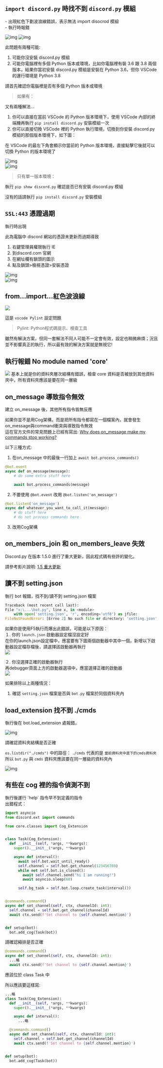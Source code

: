 <script setup>
import Block from '../components/Block.vue'
import ErrorMsg from '../components/ErrorMsg.vue'
</script>


## `import discord.py` 時找不到 `discord.py` 模組

<Block type="danger" title="問題">
<div>
    - 出現紅色下劃波浪線錯誤，表示無法 import disocrod 模組<br>
    - 執行時報錯 <ErrorMsg text="ModuleNotFoundError: No module named 'disocrd'" />
</div>

![img](/imgs/cant_import_discord-1.png)
![img](/imgs/cant_import_discord-2.png)

</Block>


<Block type="success" title="解決方法">

此問題有兩種可能:
1. 可能你沒安裝 discord.py 模組
2. 可能你電腦裡有多個 Python 版本或環境，比如你電腦裡有裝 3.6 跟 3.8 兩個版本，結果你當初安裝 discord.py 模組是安裝在 Python 3.6，但你 VSCode 的運行環境是 Python 3.8

請首先確認你電腦裡是否有多個 Python 版本或環境

> 如果有：

又有兩種解法...
1. 你可以直接在當前 VSCode 的 Python 版本環境下，使用 VSCode 內部的終端機再執行 `pip install discord.py` 安裝模組一次
2. 你可以直接切換 VSCode 裡的 Python 執行環境，切換到你安裝 discord.py 模組的那個版本環境下，如下圖：

在 VSCode 的最左下角會顯示你當前的 Python 版本環境，直接點擊它後就可以切換 Python 的版本環境了

![img](/imgs/cant_import_discord-3.png)  
![img](/imgs/cant_import_discord-4.png)


> 只有單一版本環境：

執行 `pip show discord.py` 確認是否已有安裝 discord.py 模組

沒有的話請執行 `pip install discord.py` 安裝模組

</Block>


## `SSL:443` 憑證過期
<Block type="danger" title="問題">
<div>
    執行時出現 <ErrorMsg text="Cannot connect to host discordapp.com:443 ssl:True ... [CERTIFICATE_VERIFY_FAILED]" /> 
</div>
</Block>

<Block type="success" title="解決方法">

此為電腦中 discord 網站的憑證未更新而過期導致

1. 右鍵管理員權限執行 IE
2. 到discord.com 官網
3. 在網址欄有鎖頭的圖示
4. 點及鎖頭>檢視憑證>安裝憑證

![img](/imgs/ssl_443-2.png)  
![img](/imgs/ssl_443-3.png)

</Block>

## from...import...紅色波浪線

<Block type="danger" title="問題">
<img src="/imgs/pylint.png"/>
</Block>
<Block type="success" title="請直接執行程式，如果程式正常執行沒有任何報錯，請直接無視。">
</Block>

<Block type="success" title="解決方法">

這是 `vscode Pylint` 設定問題
> Pylint: Python程式碼提示、檢查工具

雖然有解決方案，但同一套解法不同人可能不一定會有效，設定也稍微麻煩；況且並不影響真正的執行，所以最有效的解決方案就是無視它!

</Block>



## 執行報錯 No module named 'core'

<Block type="danger" title="問題">
<img src="/imgs/noNamedCore.png">
</Block>

<Block type="success" title="解決方法">
基本上就是你的資料夾層次結構有錯誤，檢查 core 資料是否被放到其他資料夾中，所有資料夾應該是要在同一層級

</Block>


## on_message 導致指令無效
<Block type="danger" title="問題">
<div>建立 on_message 後，其他所有指令皆無反應</div>
</Block>

<Block type="success" title="解決方法">

如果你並不是用Cog架構，而是把所有指令都寫在一個檔案內，就會發生on_message與command衝突與導致指令無效  
這在官方文件的常見問題上已經有寫出:
[Why does on_message make my commands stop working?](https://discordpy.readthedocs.io/en/latest/faq.html?highlight=on_message#why-does-on-message-make-my-commands-stop-working)

以下三種方式:
1. 在on_message 中的最後一行加上 `await bot.process_commands()`
```python
@bot.event
async def on_message(message):
    # do some extra stuff here

    await bot.process_commands(message)
```
2. 不要使用 `@bot.event` 改用 `@bot.listen('on_message')`  
```python
@bot.listen('on_message')
async def whatever_you_want_to_call_it(message):
    # do stuff here
    # do not process commands here
```
3. 改用Cog架構

</Block>


## on_members_join 和 on_members_leave 失效
<Block type="danger" title="問題">
<div>Discord.py 在版本 1.5.0 進行了重大更新，因此程式碼有些許的變化。  </div>
</Block>

<Block type="success" title="解決方法">

請參考影片說明: [1.5 重大更新](https://youtu.be/clqFPOJkkrI)

</Block>




## 讀不到 setting.json
<Block type="danger" title="問題">
<div>執行 bot 報錯，找不到/讀不到 setting.json 檔案</div>

```py
Traceback (most recent call last):
File "x:\...\bot.py", line x, in <module>
    with open('setting.json', 'r', encoding='utf8') as jfile:
FileNotFoundError: [Errno 2] No such file or directory: 'setting.json'
```
</Block>

<Block type="success" title="解決方法">

如果你是使用F5執行而爆出此錯誤，可能是以下原因：  
１. 你的 `launch.json` 啟動器設定檔沒設定好  
在你的launch.json設定檔中，應當要有下圖兩個啟動器中其中一個，新增以下啟動器設定檔存檔後，請選擇該啟動器再執行  
![](https://github.com/SHELTER-ZONE/Discord_Bot_FAQ/blob/master/src/launch_json.png)

２. 你沒選擇正確的啟動器執行  
再debugger頁面上方的啟動器選項中，應當選擇正確的啟動器  
![](https://github.com/SHELTER-ZONE/Discord_Bot_FAQ/blob/master/src/launcher.png)

如果排除以上兩種情況：
1. 確認 `setting.json` 檔案是否與 `bot.py` 檔案於同個資料夾內

</Block>

## load_extension 找不到 ./cmds
<Block type="danger" title="問題">
<div>執行後在 bot.load_extension 處報錯，<ErrorMsg text="ModuleNotFoundError: No module named 'cmds'" /></div>

![img](/imgs/cmds_not_found.png)

</Block>

<Block type="success" title="解決方法">

請確認資料夾結構是否正確

`os.listdir("./cmds")` 中的路徑： `./cmds` 代表的是 `當前資料夾中底下的cmds資料夾`  
所以 `bot.py` 與 `cmds` 資料夾應該要在同一層級的資料夾內

![img](/imgs/cmds_folder.png)

</Block>


## 有些在 cog 裡的指令偵測不到
<Block type="danger" title="問題">
<div>執行後運行 `help` 指令早不到定義的指令</div>
出錯程式：

```py
import asyncio
from discord.ext import commands

from core.classes import Cog_Extension


class Task(Cog_Extension):
  def __init__(self, *args, **kwargs):
    super().__init__(*args, **kwargs)

    async def interval():
      await self.bot.wait_until_ready()
      self.channel = self.bot.get_channel(123456789)
      while not self.bot.is_closed():
        await self.channel.send("hi I am running!")
        await asyncio.sleep(60)

      self.bg_task = self.bot.loop.create_task(interval())


@commands.command()
async def set_channel(self, ctx, channelId: int):
  self.channel = self.bot.get_channel(channelId)
  await ctx.send(f'Set channel to {self.channel.mention}')


def setup(bot):
  bot.add_cog(Task(bot))
```

</Block>

<Block type="success" title="解決方法">

請確認縮排是否正確
```py
@commands.command()
async def set_channel(self, ctx, channelId: int):
  ...略
  await ctx.send(f'Set channel to {self.channel.mention}')
```
應該位於 class Task 中

所以應該要這樣寫:
```py
...略
class Task(Cog_Extension):
  def __init__(self, *args, **kwargs):
    super().__init__(*args, **kwargs)

    async def interval():
      ...略

  @commands.command()
  async def set_channel(self, ctx, channelId: int):
    self.channel = self.bot.get_channel(channelId)
    await ctx.send(f'Set channel to {self.channel.mention}')


def setup(bot):
  bot.add_cog(Task(bot))
```

</Block>


